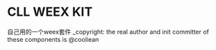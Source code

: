 # CLL WEEX KIT
自己用的一个weex套件
_copyright: the real author and init committer of these components is @cooliean
